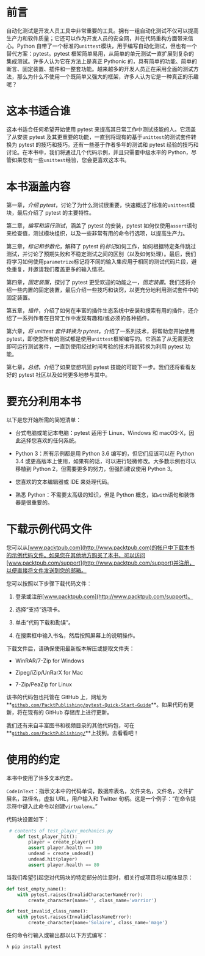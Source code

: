 # 前言

自动化测试是开发人员工具中非常重要的工具。拥有一组自动化测试不仅可以提高生产力和软件质量；它还可以作为开发人员的安全网，并在代码重构方面带来信心。Python 自带了一个标准的`unittest`模块，用于编写自动化测试，但也有一个替代方案：pytest。pytest 框架简单易用，从简单的单元测试一直扩展到复杂的集成测试。许多人认为它在方法上是真正 Pythonic 的，具有简单的功能、简单的断言、固定装置、插件和一整套功能。越来越多的开发人员正在采用全面的测试方法，那么为什么不使用一个既简单又强大的框架，许多人认为它是一种真正的乐趣呢？

# 这本书适合谁

这本书适合任何希望开始使用 pytest 来提高其日常工作中测试技能的人。它涵盖了从安装 pytest 及其更重要的功能，一直到将现有的基于`unittest`的测试套件转换为 pytest 的技巧和技巧。还有一些基于作者多年的测试和 pytest 经验的技巧和讨论。在本书中，我们将通过几个代码示例，并且只需要中级水平的 Python，尽管如果您有一些`unittest`经验，您会更喜欢这本书。

# 本书涵盖内容

第一章，*介绍 pytest*，讨论了为什么测试很重要，快速概述了标准的`unittest`模块，最后介绍了 pytest 的主要特性。

第二章，*编写和运行测试*，涵盖了 pytest 的安装，pytest 如何仅使用`assert`语句来检查值，测试模块组织，以及一些非常有用的命令行选项，以提高生产力。

第三章，*标记和参数化*，解释了 pytest 的*标记*如何工作，如何根据特定条件跳过测试，并讨论了预期失败和不稳定测试之间的区别（以及如何处理）。最后，我们将学习如何使用`parametrize`标记将不同的输入集应用于相同的测试代码片段，避免重复，并邀请我们覆盖更多的输入情况。

第四章，*固定装置*，探讨了 pytest 更受欢迎的功能之一，*固定装置*。我们还将介绍一些内置的固定装置，最后介绍一些技巧和诀窍，以更充分地利用测试套件中的固定装置。

第五章，*插件*，介绍了如何在丰富的插件生态系统中安装和搜索有用的插件，还介绍了一系列作者在日常工作中发现有趣和/或必须的各种插件。

第六章，*将 unittest 套件转换为 pytest*，介绍了一系列技术，将帮助您开始使用 pytest，即使您所有的测试都是使用`unittest`框架编写的。它涵盖了从无需更改即可运行测试套件，一直到使用经过时间考验的技术将其转换为利用 pytest 功能。

第七章，*总结*，介绍了如果您想巩固 pytest 技能的可能下一步。我们还将看看友好的 pytest 社区以及如何更多地参与其中。

# 要充分利用本书

以下是您开始所需的简短清单：

+   台式电脑或笔记本电脑：pytest 适用于 Linux、Windows 和 macOS-X，因此选择您喜欢的任何系统。

+   Python 3：所有示例都是用 Python 3.6 编写的，但它们应该可以在 Python 3.4 或更高版本上使用，如果有的话，可以进行轻微修改。大多数示例也可以移植到 Python 2，但需要更多的努力，但强烈建议使用 Python 3。

+   您喜欢的文本编辑器或 IDE 来处理代码。

+   熟悉 Python：不需要太高级的知识，但是 Python 概念，如`with`语句和装饰器是很重要的。

# 下载示例代码文件

您可以从[www.packtpub.com](http://www.packtpub.com)的帐户中下载本书的示例代码文件。如果您在其他地方购买了本书，可以访问[www.packtpub.com/support](http://www.packtpub.com/support)并注册，以便直接将文件发送到您的邮箱。

您可以按照以下步骤下载代码文件：

1.  登录或注册[www.packtpub.com](http://www.packtpub.com/support)。

1.  选择“支持”选项卡。

1.  单击“代码下载和勘误”。

1.  在搜索框中输入书名，然后按照屏幕上的说明操作。

下载文件后，请确保使用最新版本解压或提取文件夹：

+   WinRAR/7-Zip for Windows

+   Zipeg/iZip/UnRarX for Mac

+   7-Zip/PeaZip for Linux

该书的代码包也托管在 GitHub 上，网址为**[`github.com/PacktPublishing/pytest-Quick-Start-Guide`](https://github.com/PacktPublishing/pytest-Quick-Start-Guide)**。如果代码有更新，将在现有的 GitHub 存储库上进行更新。

我们还有来自丰富图书和视频目录的其他代码包，可在**[`github.com/PacktPublishing/`](https://github.com/PacktPublishing/)**上找到。去看看吧！

# 使用的约定

本书中使用了许多文本约定。

`CodeInText`：指示文本中的代码单词，数据库表名，文件夹名，文件名，文件扩展名，路径名，虚拟 URL，用户输入和 Twitter 句柄。这是一个例子：“在命令提示符中键入此命令以创建`virtualenv`。”

代码块设置如下：

```py
 # contents of test_player_mechanics.py
    def test_player_hit():
        player = create_player()
        assert player.health == 100
        undead = create_undead()
        undead.hit(player)
        assert player.health == 80
```

当我们希望引起您对代码块的特定部分的注意时，相关行或项目将以粗体显示：

```py
def test_empty_name():
    with pytest.raises(InvalidCharacterNameError):
        create_character(name='', class_name='warrior')

def test_invalid_class_name():
    with pytest.raises(InvalidClassNameError):
        create_character(name='Solaire', class_name='mage')
```

任何命令行输入或输出都以以下方式编写：

```py
λ pip install pytest
```
